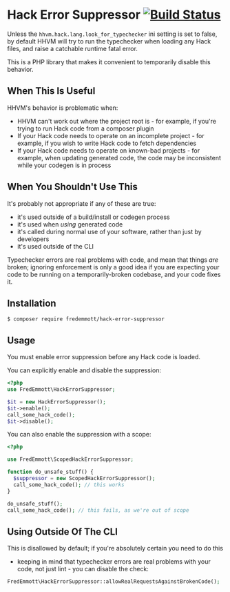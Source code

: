 Hack Error Suppressor [![Build Status](https://travis-ci.org/fredemmott/hack-error-suppressor.svg?branch=master)](https://travis-ci.org/fredemmott/hack-error-suppressor)
=====================

Unless the `hhvm.hack.lang.look_for_typechecker` ini setting is set to false,
by default HHVM will try to run the typechecker when loading any Hack files,
and raise a catchable runtime fatal error.

This is a PHP library that makes it convenient to temporarily disable this
behavior.

When This Is Useful
-------------------

HHVM's behavior is problematic when:

 - HHVM can't work out where the project root is - for example, if you're trying
   to run Hack code from a composer plugin
 - If your Hack code needs to operate on an incomplete project - for example, if
   you wish to write Hack code to fetch dependencies
 - If your Hack code needs to operate on known-bad projects - for example,
   when updating generated code, the code may be inconsistent while your
   codegen is in process

When You Shouldn't Use This
---------------------------

It's probably not appropriate if any of these are true:
 - it's used outside of a build/install or codegen process
 - it's used when *using* generated code
 - it's called during normal use of your software, rather than just by
   developers
 - it's used outside of the CLI

Typechecker errors are real problems with code, and mean that things *are*
broken; ignoring enforcement is only a good idea if you are expecting your code
to be running on a temporarily-broken codebase, and your code fixes it.

Installation
------------

```
$ composer require fredemmott/hack-error-suppressor
```

Usage
-----

You must enable error suppression before any Hack code is loaded.

You can explicitly enable and disable the suppression:

```PHP
<?php
use FredEmmott\HackErrorSuppressor;

$it = new HackErrorSuppressor();
$it->enable();
call_some_hack_code();
$it->disable();
```

You can also enable the suppression with a scope:

```PHP
<?php

use FredEmmott\ScopedHackErrorSuppressor;

function do_unsafe_stuff() {
  $suppressor = new ScopedHackErrorSuppressor();
  call_some_hack_code(); // this works
}

do_unsafe_stuff();
call_some_hack_code(); // this fails, as we're out of scope
```

Using Outside Of The CLI
------------------------

This is disallowed by default; if you're absolutely certain you need to do this
- keeping in mind that typechecker errors are real problems with your code, not
just lint - you can disable the check:

```PHP
FredEmmott\HackErrorSuppressor::allowRealRequestsAgainstBrokenCode();
```

